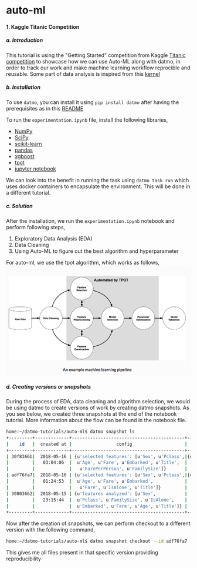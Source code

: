 # auto-ml 

#### 1. Kaggle Titanic Competition

##### a. Introduction

This tutorial is using the "Getting Started" competition from Kaggle [Titanic competition](https://www.kaggle.com/c/titanic) to showcase how we can use Auto-ML along with datmo, in order to track our work and make machine learning workflow reprocible and reusable. Some part of data analysis is inspired from this [kernel](https://www.kaggle.com/sinakhorami/titanic-best-working-classifier)

##### b. Installation
To use `datmo`, you can install it using `pip install datmo` after having the prerequisites as in this [README](https://github.com/datmo/datmo)

To run the `experimentation.ipynb` file, install the following libraries,

* [NumPy](http://www.numpy.org/)
* [SciPy](https://www.scipy.org/)
* [scikit-learn](http://www.scikit-learn.org/)
* [pandas](http://pandas.pydata.org)
* [xgboost](http://xgboost.readthedocs.io/en/latest/build.html)
* [tpot](http://epistasislab.github.io/tpot/installing/)
* [jupyter notebook](http://jupyter.readthedocs.io/en/latest/install.html)

We can look into the benefit in running the task using `datmo task run` which uses docker containers to encapsulate the environment. This will be done in a different tutorial.

##### c. Solution

After the installation, we run the `experimentation.ipynb` notebook and perform following steps,

1. Exploratory Data Analysis (EDA)
2. Data Cleaning
3. Using Auto-ML to figure out the best algorithm and hyperparameter

For auto-ml, we use the tpot algorithm, which works as follows,
![](./images/usage_auto-ml.png)

##### d. Creating versions or snapshots

During the process of EDA, data cleaning and algorithm selection, we would be using datmo to create versions of work by creating datmo snapshots. As you see below, we created three snapshots at the end of the notebook tutorial. More information about the flow can be found in the notebook file.  

```bash
home:~/datmo-tutorials/auto-ml$ datmo snapshot ls
+---------+-------------+-------------------------------------------+-----------------+---------------+-------+
|    id   |  created at |                 config                    |   stats         |      message  | label |
+---------+-------------+-------------------------------------------+-----------------+---------------+-------+
| 30f8366b|  2018-05-16 | {u'selected features': [u'Sex', u'Pclass',|{u'accuracy':    |   auto-ml-2   |  None |
|         |   03:04:06  |  u'Age', u'Fare', u'Embarked', u'Title',  |   0.8295964}    |               |       |
|         |             |   u'FarePerPerson', u'FamilySize']}       |                 |               |       |
| adf76fa7|  2018-05-16 | {u'selected features': [u'Sex', u'Pclass',|{u'accuracy':    |   auto-ml-1   |  None |
|         |   01:24:53  |  u'Age', u'Fare', u'Embarked',            |   0.8206278}    |               |       |
|         |             |   u'Fare', u'IsAlone', u'Title']}         |                 |               |       |
| 30803662|  2018-05-15 | {u'features analyzed': [u'Sex',           |    {}           |     EDA       |  None |
|         |   23:15:44  |  u'Pclass', u'FamilySize', u'IsAlone',    |                 |               |       |
|         |             |  u'Embarked', u'Fare', u'Age', u'Title']} |                 |               |       |
+---------+-------------+-------------------------------------------+-----------------+---------------+-------+
```
Now after the creation of snapshots, we can perform checkout to a different version with the following command,
```bash
home:~/datmo-tutorials/auto-ml$ datmo snapshot checkout --id adf76fa7
```
This gives me all files present in that specific version providing reproducibility
